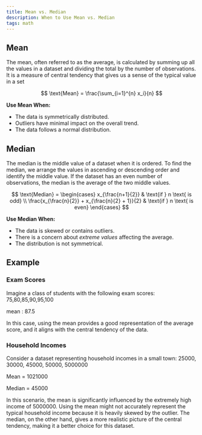 ```yaml
---
title: Mean vs. Median
description: When to Use Mean vs. Median
tags: math 
---
```


## Mean
The mean, often referred to as the average, is calculated by summing up all the values in a dataset and dividing the total by the number of observations. It is a measure of central tendency that gives us a sense of the typical value in a set

$$ \text{Mean} = \frac{\sum_{i=1}^{n} x_i}{n} $$

**Use Mean When:**

- The data is symmetrically distributed.
- Outliers have minimal impact on the overall trend.
- The data follows a normal distribution.

## Median
The median is the middle value of a dataset when it is ordered. To find the median, we arrange the values in ascending or descending order and identify the middle value. If the dataset has an even number of observations, the median is the average of the two middle values.

$$ \text{Median} = \begin{cases} 
      x_{\frac{n+1}{2}} & \text{if } n \text{ is odd} \\
      \frac{x_{\frac{n}{2}} + x_{\frac{n}{2} + 1}}{2} & \text{if } n \text{ is even} 
   \end{cases}
$$


**Use Median When:**

- The data is skewed or contains outliers.
- There is a concern about *extreme values* affecting the average.
- The distribution is not symmetrical.

## Example


### Exam Scores

Imagine a class of students with the following exam scores:
75,80,85,90,95,100

mean : 87.5

In this case, using the mean provides a good representation of the average score, and it aligns with the central tendency of the data.

### Household Incomes
Consider a dataset representing household incomes in a small town:
25000, 30000, 45000, 50000, 5000000

Mean = 1021000

Median = 45000

In this scenario, the mean is significantly influenced by the extremely high income of 5000000. Using the mean might not accurately represent the typical household income because it is heavily skewed by the outlier. The median, on the other hand, gives a more realistic picture of the central tendency, making it a better choice for this dataset.

